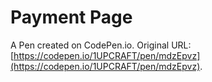 # Payment Page

A Pen created on CodePen.io. Original URL: [https://codepen.io/1UPCRAFT/pen/mdzEpvz](https://codepen.io/1UPCRAFT/pen/mdzEpvz).

